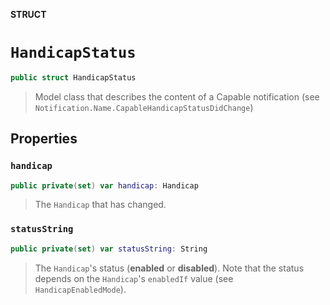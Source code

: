 **STRUCT**

# `HandicapStatus`

```swift
public struct HandicapStatus
```

> Model class that describes the content of a Capable notification (see `Notification.Name.CapableHandicapStatusDidChange`)

## Properties
### `handicap`

```swift
public private(set) var handicap: Handicap
```

> The `Handicap` that has changed.

### `statusString`

```swift
public private(set) var statusString: String
```

> The `Handicap`'s status (**enabled** or **disabled**). Note that the status depends on the `Handicap`'s `enabledIf` value (see `HandicapEnabledMode`).
